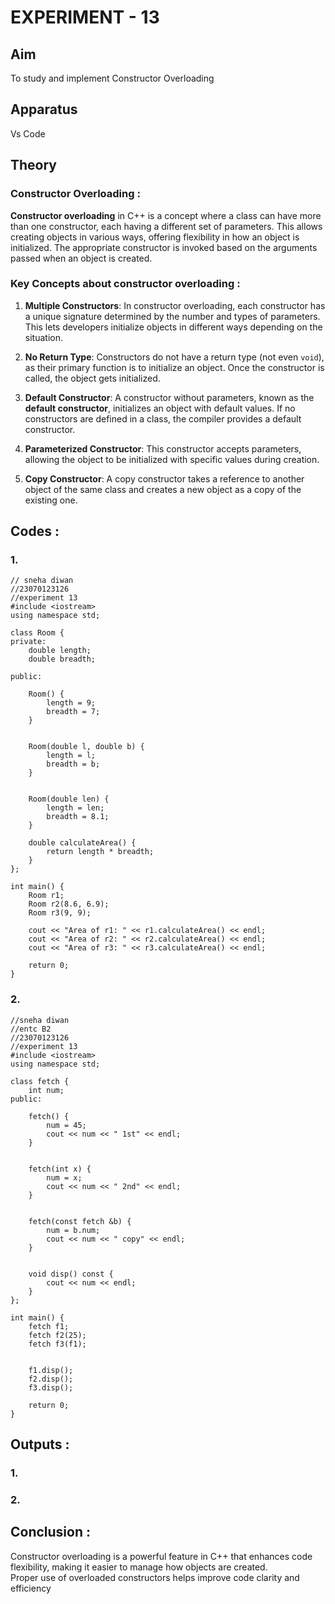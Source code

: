 # EXPERIMENT - 13 

## Aim
To study and implement Constructor Overloading

## Apparatus
Vs Code

## Theory
### Constructor Overloading :
**Constructor overloading** in C++ is a concept where a class can have more than one constructor, each having a different set of parameters. This allows creating objects in various ways, offering flexibility in how an object is initialized. The appropriate constructor is invoked based on the arguments passed when an object is created.

### Key Concepts about constructor overloading :

1. **Multiple Constructors**: 
   In constructor overloading, each constructor has a unique signature determined by the number and types of parameters. This lets developers initialize objects in different ways depending on the situation.

2. **No Return Type**:
   Constructors do not have a return type (not even `void`), as their primary function is to initialize an object. Once the constructor is called, the object gets initialized.

3. **Default Constructor**:
   A constructor without parameters, known as the **default constructor**, initializes an object with default values. If no constructors are defined in a class, the compiler provides a default constructor.

4. **Parameterized Constructor**:
   This constructor accepts parameters, allowing the object to be initialized with specific values during creation.

5. **Copy Constructor**:
   A copy constructor takes a reference to another object of the same class and creates a new object as a copy of the existing one.

## Codes :
### 1.
```
// sneha diwan
//23070123126
//experiment 13
#include <iostream>
using namespace std;

class Room {
private:
    double length;
    double breadth;

public:
    
    Room() {
        length = 9;
        breadth = 7;
    }

    
    Room(double l, double b) {
        length = l;
        breadth = b;
    }

    
    Room(double len) {
        length = len;
        breadth = 8.1;
    }

    double calculateArea() {
        return length * breadth;
    }
};

int main() {
    Room r1;
    Room r2(8.6, 6.9);
    Room r3(9, 9);
       
    cout << "Area of r1: " << r1.calculateArea() << endl;
    cout << "Area of r2: " << r2.calculateArea() << endl;
    cout << "Area of r3: " << r3.calculateArea() << endl;

    return 0;
}
```

### 2.
```
//sneha diwan
//entc B2
//23070123126
//experiment 13
#include <iostream>
using namespace std;

class fetch {
    int num;
public:
   
    fetch() {
        num = 45;
        cout << num << " 1st" << endl;
    }

   
    fetch(int x) {
        num = x;
        cout << num << " 2nd" << endl;
    }

   
    fetch(const fetch &b) {
        num = b.num;
        cout << num << " copy" << endl;
    }

    
    void disp() const {
        cout << num << endl;
    }
};

int main() {
    fetch f1;     
    fetch f2(25); 
    fetch f3(f1); 

   
    f1.disp();
    f2.disp();
    f3.disp();

    return 0;
}
```

## Outputs :
### 1.


### 2.

## Conclusion :
Constructor overloading is a powerful feature in C++ that enhances code flexibility, making it easier to manage how objects are created.<br> Proper use of overloaded constructors helps improve code clarity and efficiency
